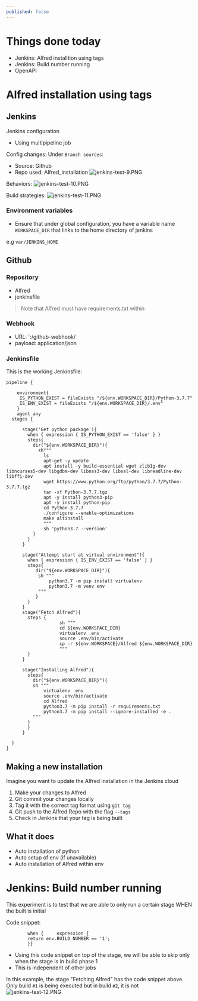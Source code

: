 ```yaml
---
published: false
---
```

# Things done today
- Jenkins: Alfred installtion using tags
- Jenkins: Build number running 
- OpenAPI

# Alfred installation using tags

## Jenkins
Jenkins configuration
- Using multipipeline job

Config changes:
Under `Branch sources`:

- Source: Github
- Repo used: Alfred_installation
![jenkins-test-9.PNG]({{site.baseurl}}/img/jenkins-test-9.PNG)

Behaviors:
![jenkins-test-10.PNG]({{site.baseurl}}/img/jenkins-test-10.PNG)

Build strategies:
![jenkins-test-11.PNG]({{site.baseurl}}/img/jenkins-test-11.PNG)

### Environment variables
- Ensure that under global configuration, you have a variable name `WORKSPACE_DIR` that links to the home directory of jenkins

e.g `var/JENKINS_HOME`



## Github

### Repository
- Alfred
- jenkinsfile

> Note that Alfred must have requirements.txt within

### Webhook
- URL: `<JENKINSURL>:<PORT>/github-webhook/
- payload: application/json

### Jenkinsfile

This is the working Jenkinsfile:

```
pipeline {

    environment{
     IS_PYTHON_EXIST = fileExists "/${env.WORKSPACE_DIR}/Python-3.7.7"
     IS_ENV_EXIST = fileExists "/${env.WORKSPACE_DIR}/.env"
    }
    agent any
  stages {

      stage('Get python package'){
        when { expression { IS_PYTHON_EXIST == 'false' } }
        steps{
          dir("${env.WORKSPACE_DIR}"){
            sh"""
              ls
              apt-get -y update
              apt install -y build-essential wget zlib1g-dev libncurses5-dev libgdbm-dev libnss3-dev libssl-dev libreadline-dev libffi-dev
              wget https://www.python.org/ftp/python/3.7.7/Python-3.7.7.tgz
              tar -xf Python-3.7.7.tgz
              apt -y install python3-pip
              apt -y install python-pip
              cd Python-3.7.7
              ./configure --enable-optimizations
              make altinstall
              """
              sh 'python3.7 --version'
          }
        }
      }

      stage("Attempt start at virtual environment"){
        when { expression { IS_ENV_EXIST == 'false' } }
        steps{
           dir("${env.WORKSPACE_DIR}"){
            sh """
                python3.7 -m pip install virtualenv
                python3.7 -m venv env
            """
           }
        }
      }
      stage("Fetch Alfred"){
        steps {
                    sh """
                    cd ${env.WORKSPACE_DIR}
                    virtualenv .env
                    source .env/bin/activate
                    cp -r ${env.WORKSPACE}/Alfred ${env.WORKSPACE_DIR}
                    """
        }
      }

      stage("Installing Alfred"){
        steps{
          dir("${env.WORKSPACE_DIR}"){
          sh """
              virtualenv .env
              source .env/bin/activate
              cd Alfred
              python3.7 -m pip install -r requirements.txt
              python3.7 -m pip install --ignore-installed -e .
          """
        }
        }
      }

  }
}
```



## Making a new installation
Imagine you want to update the Alfred installation in the Jenkins cloud

1. Make your changes to Alfred
2. Git commit your changes locally
3. Tag it with the correct tag format using `git tag`
4. Git push to the Alfred Repo with the flag `--tags`
5. Check in Jenkins that your tag is being built

## What it does
- Auto installation of python
- Auto setup of env (if unavailable)
- Auto installation of Alfred within env

# Jenkins: Build number running 
This experiment is to test that we are able to only run a certain stage WHEN the built is initial

Code snippet:
```
        when {     expression {
        return env.BUILD_NUMBER == '1';
        }}
```

- Using this code snippet on top of the stage, we will be able to skip only when the stage is in build phase 1
- This is independent of other jobs

In this example, the stage "Fetching Alfred" has the code snippet above.
Only build `#1` is being executed but in build `#2`, it is not
![jenkins-test-12.PNG]({{site.baseurl}}/img/jenkins-test-12.PNG)
